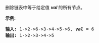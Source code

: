 <html>
 <body>
  <p>
   删除链表中等于给定值
   <strong>
    <em>
     val
    </em>
   </strong>
   的所有节点。
  </p>
  <p>
   <strong>
    示例:
   </strong>
  </p>
  <pre><strong>输入:</strong> 1-&gt;2-&gt;6-&gt;3-&gt;4-&gt;5-&gt;6, <em><strong>val</strong></em> = 6
<strong>输出:</strong> 1-&gt;2-&gt;3-&gt;4-&gt;5
</pre>
 </body>
</html>